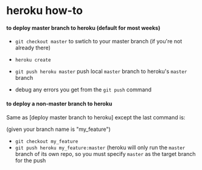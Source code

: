 # heroku how-to

#### to deploy master branch to heroku (default for most weeks)

* `git checkout master` to swtich to your master branch (if you're not already there)
* `heroku create`  
* `git push heroku master`  push local `master` branch to heroku's `master` branch

* debug any errors you get from the `git push` command  


#### to deploy a non-master branch to heroku

Same as [deploy master branch to heroku] except the last command is:

(given your branch name is "my_feature")

* `git checkout my_feature`
* `git push heroku my_feature:master` (heroku will only run the `master` branch of its own repo, so you must specify `master` as the target branch for the push
